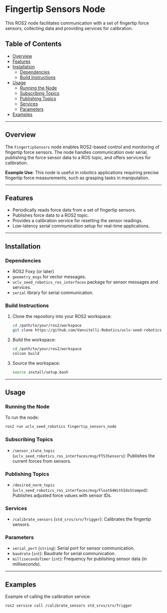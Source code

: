 
# Fingertip Sensors Node

This ROS2 node facilitates communication with a set of fingertip force sensors, collecting data and providing services for calibration.

## Table of Contents
- [Overview](#overview)
- [Features](#features)
- [Installation](#installation)
  - [Dependencies](#dependencies)
  - [Build Instructions](#build-instructions)
- [Usage](#usage)
  - [Running the Node](#running-the-node)
  - [Subscribing Topics](#subscribing-topics)
  - [Publishing Topics](#publishing-topics)
  - [Services](#services)
  - [Parameters](#parameters)
- [Examples](#examples)

---

## Overview

The `FingertipSensors` node enables ROS2-based control and monitoring of fingertip force sensors. The node handles communication over serial, publishing the force sensor data to a ROS topic, and offers services for calibration.

**Example Use**: 
This node is useful in robotics applications requiring precise fingertip force measurements, such as grasping tasks in manipulation.

---

## Features

- Periodically reads force data from a set of fingertip sensors.
- Publishes force data to a ROS2 topic.
- Provides a calibration service for resetting the sensor readings.
- Low-latency serial communication setup for real-time applications.

---

## Installation

### Dependencies

- ROS2 Foxy (or later)
- `geometry_msgs` for vector messages.
- `uclv_seed_robotics_ros_interfaces` package for sensor messages and services.
- `serial` library for serial communication.

### Build Instructions

1. Clone the repository into your ROS2 workspace:
   ```bash
   cd /path/to/your/ros2/workspace
   git clone https://github.com/Vanvitelli-Robotics/uclv-seed-robotics-ros.git
   ```

2. Build the workspace:
   ```bash
   cd /path/to/your/ros2/workspace
   colcon build
   ```

3. Source the workspace:
   ```bash
   source install/setup.bash
   ```

---

## Usage

### Running the Node

To run the node:
```bash
ros2 run uclv_seed_robotics fingertip_sensors_node
```

### Subscribing Topics

- `/sensor_state_topic` (`uclv_seed_robotics_ros_interfaces/msg/FTS3Sensors`): Publishes the current forces from sensors.

### Publishing Topics

- `/desired_norm_topic` (`uclv_seed_robotics_ros_interfaces/msg/Float64WithIdsStamped`): Publishes adjusted force values with sensor IDs.

### Services

- `/calibrate_sensors` (`std_srvs/srv/Trigger`): Calibrates the fingertip sensors.

### Parameters

- `serial_port` (`string`): Serial port for sensor communication.
- `baudrate` (`int`): Baudrate for serial communication.
- `millisecondsTimer` (`int`): Frequency for publishing sensor data (in milliseconds).

---

## Examples

Example of calling the calibration service:
```bash
ros2 service call /calibrate_sensors std_srvs/srv/Trigger
```


